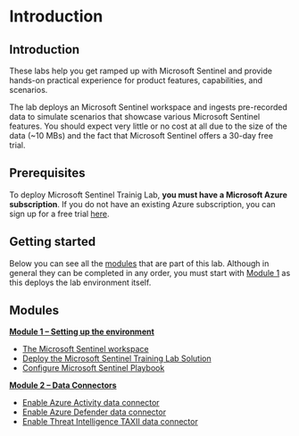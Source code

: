 # Introduction

## Introduction

These labs help you get ramped up with Microsoft Sentinel and provide hands-on practical experience for product features, capabilities, and scenarios.

The lab deploys an Microsoft Sentinel workspace and ingests pre-recorded data to simulate scenarios that showcase various Microsoft Sentinel features. You should expect very little or no cost at all due to the size of the data (\~10 MBs) and the fact that Microsoft Sentinel offers a 30-day free trial.

## Prerequisites

To deploy Microsoft Sentinel Trainig Lab, **you must have a Microsoft Azure subscription**. If you do not have an existing Azure subscription, you can sign up for a free trial [here](https://azure.microsoft.com/free/).

## Getting started

Below you can see all the [modules](./#Modules) that are part of this lab. Although in general they can be completed in any order, you must start with [Module 1](Modules/Module-1-Setting-up-the-environment.md) as this deploys the lab environment itself.

## Modules

[**Module 1 – Setting up the environment**](Modules/Module-1-Setting-up-the-environment.md)

* [The Microsoft Sentinel workspace](Modules/Module-1-Setting-up-the-environment.md#exercise-1-the-azure-sentinel-workspace)
* [Deploy the Microsoft Sentinel Training Lab Solution](Modules/Module-1-Setting-up-the-environment.md#exercise-2-deploy-the-azure-sentinel-training-lab-solution)
* [Configure Microsoft Sentinel Playbook](Modules/Module-1-Setting-up-the-environment.md#exercise-3-configure-azure-sentinel-playbook)

[**Module 2 – Data Connectors**](Modules/Module-2-Data-Connectors.md)

* [Enable Azure Activity data connector](Modules/Module-2-Data-Connectors.md#exercise-1-enable-azure-activity-data-connector)
* [Enable Azure Defender data connector](Modules/Module-2-Data-Connectors.md#exercise-2-enable-azure-defender-data-connector)
* [Enable Threat Intelligence TAXII data connector](Modules/Module-2-Data-Connectors.md#exercise-3-enable-threat-intelligence-taxii-data-connector)

<!-- [**Module 3 – Analytics Rules**](Modules/Module-3-Analytics-Rules.md)

* [Analytics Rules overview](Modules/Module-3-Analytics-Rules.md#exercise-1-analytics-rules-overview)
* [Enable Microsoft incident creation rule](Modules/Module-3-Analytics-Rules.md#exercise-2-enable-microsoft-incident-creation-rule)
* [Review Fusion Rule (Advanced Multistage Attack Detection)](Modules/Module-3-Analytics-Rules.md#exercise-3-review-fusion-rule-advanced-multistage-attack-detection)
* [Create custom analytics rule](Modules/Module-3-Analytics-Rules.md#exercise-4-create-azure-sentinel-custom-analytics-rule)
* [Review resulting security incident](Modules/Module-3-Analytics-Rules.md#exercise-5-review-resulting-security-incident)

[**Module 4 – Incident Management**](Modules/Module-4-Incident-Management.md)

* [Review Microsoft Sentinel incident tools and capabilities](Modules/Module-4-Incident-Management.md#exercise-1-review-azure-sentinel-incident-tools-and-capabilities)
* [Handling Incident "Sign-ins from IPs that attempt sign-ins to disabled accounts"](Modules/Module-4-Incident-Management.md#exercise-2-handling-incident-sign-ins-from-ips-that-attempt-sign-ins-to-disabled-accounts)
* [Handling "Solorigate Network Beacon" incident](Modules/Module-4-Incident-Management.md#exercise-3-Handling-solorigate-network-beacon-incident)
* [Hunting for more evidence](Modules/Module-4-Incident-Management.md#exercise-4-Hunting-for-more-evidence)
* [Add IOC to Threat Intelligence](Modules/Module-4-Incident-Management.md#exercise-5-Add-IOC-to-Threat-Intelligence)
* [Handover incident](Modules/Module-4-Incident-Management.md#exercise-6-Handover-incident)

[**Module 5 – Hunting**](Modules/Module-5-Hunting.md)

* [Hunting on a specific MITRE technique](Modules/Module-5-Hunting.md#exercise-1-Hunting-on-a-specific-MITRE-technique)
* [Bookmarking hunting query results](Modules/Module-5-Hunting.md#exercise-2-Bookmarking-hunting-query-results)
* [Promote a bookmark to an incident](Modules/Module-5-Hunting.md#exercise-3-Promote-a-bookmark-to-an-incident)

[**Module 6 – Watchlists**](Modules/Module-6-Watchlists.md)

* [Create a Watchlist](Modules/Module-6-Watchlists.md#exercise-1-create-a-watchlist)
* [Whitelist IP addresses in the analytics rule](Modules/Module-6-Watchlists.md#exercise-2-whitelist-ip-addresses-in-the-analytics-rule)

[**Module 7 - Threat Intelligence**](Modules/Module-7-Threat-Intelligence.md)

* [Threat Intelligence data connectors](Modules/Module-7-Threat-Intelligence.md#exercise-1-threat-intelligence-data-connectors)
* [Explore the Threat Intelligence menu](Modules/Module-7-Threat-Intelligence.md#exercise-2-explore-the-threat-intelligence-menu)
* [Analytics Rules based on Threat Intelligence data](Modules/Module-7-Threat-Intelligence.md#exercise-3-analytics-rules-based-on-threat-intelligence-data)
* [Threat Intelligence Workbook](Modules/Module-7-Threat-Intelligence.md#exercise-5-threat-intelligence-workbook)

[**Module 8 - Microsoft Sentinel Content hub**](Modules/Module-8-Azure-Sentinel-Solutions.md)

* [Explore Microsoft Sentinel Content hub](Modules/Module-8-Azure-Sentinel-Solutions.md#exercise-1-explore-azure-sentinel-content-hub)
* [Deploy a new solution](Modules/Module-8-Azure-Sentinel-Solutions.md#exercise-2-deploy-a-new-solution)
* [Review and enable deployed artifacts](Modules/Module-8-Azure-Sentinel-Solutions.md#exercise-3-review-and-enable-deployed-artifacts) -->
